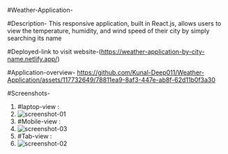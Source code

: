 #Weather-Application-

#Description-
This responsive application, built in React.js, allows users to view the temperature, humidity, and wind speed of their city by simply searching its name

#Deployed-link to visit website-(https://weather-application-by-city-name.netlify.app/)

#Application-overview-
      https://github.com/Kunal-Deep011/Weather-Application/assets/117732649/78811ea9-8af3-447e-ab8f-62d11b0f3a30

#Screenshots-
  1) #laptop-view :
  2) 
     ![screenshot-01](https://github.com/Kunal-Deep011/Weather-Application/assets/117732649/aba33a5c-c566-4182-8bba-236221b211a0)
  3) #Mobile-view :
  4) 
     ![screenshot-03](https://github.com/Kunal-Deep011/Weather-Application/assets/117732649/b061039d-ab1e-4a8c-ab59-6d98815e6bb9)
  5) #Tab-view :
  6) 
     ![screenshot-02](https://github.com/Kunal-Deep011/Weather-Application/assets/117732649/2b661e3d-9caf-4c23-b59b-f957db85c999)
